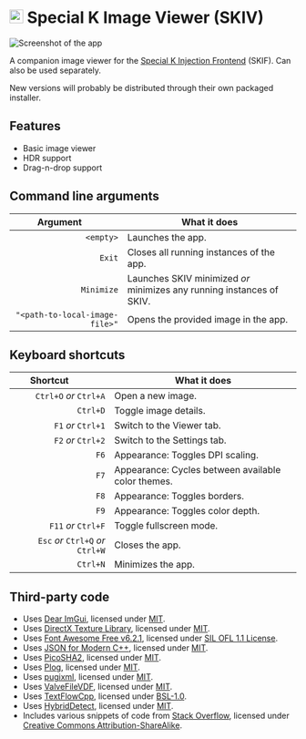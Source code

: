 # <img src="https://sk-data.special-k.info/artwork/strangorth/24.png" width="24" alt="Animated eclipse icon for Special K Image Viewer (SKIV)"> Special K Image Viewer (SKIV)
![Screenshot of the app](https://sk-data.special-k.info/artwork/screens/skiv_initial.png)

A companion image viewer for the [Special K Injection Frontend](https://github.com/SpecialKO/SKIF) (SKIF). Can also be used separately.

New versions will probably be distributed through their own packaged installer.

## Features

- Basic image viewer
- HDR support
- Drag-n-drop support

## Command line arguments

| Argument&ensp;&ensp;&ensp;&ensp;&ensp;&ensp;&ensp;&ensp; | What it does |
| -----------------------------: | -------------- |
| `<empty>`                      | Launches the app. |
| `Exit`                         | Closes all running instances of the app. |
| `Minimize`                     | Launches SKIV minimized *or* minimizes any running instances of SKIV. |
| `"<path-to-local-image-file>"` | Opens the provided image in the app. |

## Keyboard shortcuts

| Shortcut&ensp;&ensp;&ensp;&ensp;&ensp;&ensp;&ensp;&ensp; | What it does |
| ------------------------: | -------------- |
| `Ctrl+O` *or* `Ctrl+A`    | Open a new image.                                       |
| `Ctrl+D`                  | Toggle image details.                                   |
| `F1` *or* `Ctrl+1`        | Switch to the Viewer tab.                               |
| `F2` *or* `Ctrl+2`        | Switch to the Settings tab.                             |
| `F6`                      | Appearance: Toggles DPI scaling.                        |
| `F7`                      | Appearance: Cycles between available color themes.      |
| `F8`                      | Appearance: Toggles borders.                            |
| `F9`                      | Appearance: Toggles color depth.                        |
| `F11` *or* `Ctrl+F`       | Toggle fullscreen mode.                                 |
| `Esc` *or* `Ctrl+Q` *or* `Ctrl+W` | Closes the app.                                 |
| `Ctrl+N`                  | Minimizes the app.                                      |

## Third-party code

* Uses [Dear ImGui](https://github.com/ocornut/imgui), licensed under [MIT](https://github.com/ocornut/imgui/blob/master/LICENSE.txt).
* Uses [DirectX Texture Library](http://go.microsoft.com/fwlink/?LinkId=248926), licensed under [MIT](https://github.com/microsoft/DirectXTex/blob/main/LICENSE).
* Uses [Font Awesome Free v6.2.1](https://fontawesome.com/v6/download), licensed under [SIL OFL 1.1 License](https://scripts.sil.org/OFL).
* Uses [JSON for Modern C++](https://github.com/nlohmann/json), licensed under [MIT](https://github.com/nlohmann/json/blob/develop/LICENSE.MIT).
* Uses [PicoSHA2](https://github.com/okdshin/PicoSHA2), licensed under [MIT](https://github.com/okdshin/PicoSHA2/blob/master/LICENSE).
* Uses [Plog](https://github.com/SergiusTheBest/plog), licensed under [MIT](https://github.com/SergiusTheBest/plog/blob/master/LICENSE).
* Uses [pugixml](https://pugixml.org/), licensed under [MIT](https://pugixml.org/license.html).
* Uses [ValveFileVDF](https://github.com/TinyTinni/ValveFileVDF), licensed under [MIT](https://github.com/TinyTinni/ValveFileVDF/blob/master/LICENSE).
* Uses [TextFlowCpp](https://github.com/catchorg/textflowcpp), licensed under [BSL-1.0](https://github.com/catchorg/textflowcpp/blob/master/LICENSE.txt).
* Uses [HybridDetect](https://github.com/GameTechDev/HybridDetect/), licensed under [MIT](https://github.com/GameTechDev/HybridDetect/blob/main/LICENSE.md).
* Includes various snippets of code from [Stack Overflow](https://stackoverflow.com/), licensed under [Creative Commons Attribution-ShareAlike](https://stackoverflow.com/help/licensing).
